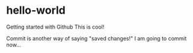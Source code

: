 # hello-world
Getting started with Github
This is cool!

Commit is another way of saying "saved changes!"
I am going to commit now...

